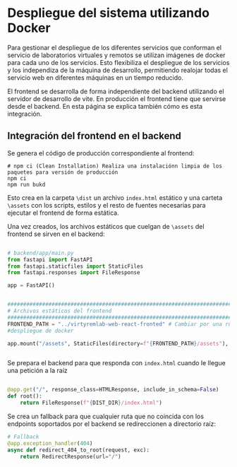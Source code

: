 # Despliegue del sistema utilizando Docker

Para gestionar el despliegue de los diferentes servicios que conforman el servicio de laboratorios virtuales y remotos se utilizan imágenes de docker para cada uno de los servicios. Esto flexibiliza el despliegue de los servicios y los independiza de la máquina de desarrollo, permitiendo realojar todas el servicio web en diferentes máquinas en un tiempo reducido.

El frontend se desarrolla de forma independiente del backend utilizando el servidor de desarrollo de vite. En producción el frontend tiene que servirse desde el backend. En esta página se explica también cómo es esta integración. 


## Integración del frontend en el backend

Se genera el código de producción correspondiente al frontend:

```shell
# npm ci (Clean Installation) Realiza una instalaciónn limpia de los paquetes para versión de producción
npm ci 
npm run bukd
```
Esto crea en la carpeta ```\dist``` un archivo ```index.html```  estático y una carteta ```\assets``` con los scripts, estilos y el resto de fuentes necesarias para ejecutar el frontend de forma estática. 


Una vez creados, los archivos estáticos que cuelgan de ```\assets``` del frontend se sirven en el backend:


```python

# backend/app/main.py
from fastapi import FastAPI
from fastapi.staticfiles import StaticFiles
from fastapi.responses import FileResponse

app = FastAPI()


#####################################################################################
# Archivos estáticos del frontend
#####################################################################################
FRONTEND_PATH = "../virtyremlab-web-react-fronted" # Cambiar por una ruta propia en 
#despliegue de docker

app.mount("/assets", StaticFiles(directory=f"{FRONTEND_PATH}/assets"), name="assets")



```

Se prepara el backend para que responda con ```index.html``` cuando le llegue una petición a la raíz

```python

@app.get("/", response_class=HTMLResponse, include_in_schema=False)
def root():
    return FileResponse(f"{DIST_DIR}/index.html")

```

Se crea un fallback para que cualquier ruta que no coincida con los endpoints soportados por el backend se redireccionen a directorio raíz:

```python
# Fallback 
@app.exception_handler(404)
async def redirect_404_to_root(request, exc):
    return RedirectResponse(url="/")
```


